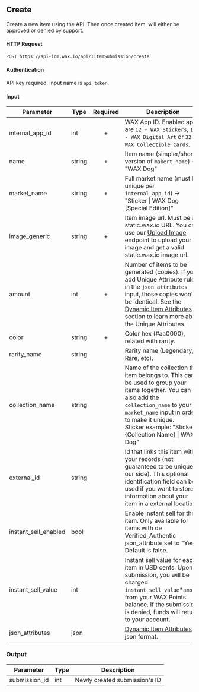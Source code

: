 ## Create

Create a new item using the API. Then once created item, will either be approved or denied by support.

#### HTTP Request

`POST https://api-icm.wax.io/api/IItemSubmission/create`

#### Authentication

API key required. Input name is `api_token`.

#### Input

| Parameter | Type | Required | Description |
| - | - | :-: | - |
| internal_app_id | int | + | WAX App ID. Enabled apps are `12 - WAX Stickers`, `14 - WAX Digital Art` or `32 - WAX Collectible Cards`. |
| name | string | + | Item name (simpler/shorter version of `makert_name`) -> "WAX Dog" |
| market_name | string | + | Full market name (must be unique per `internal_app_id`)  -> "Sticker &#124; WAX Dog [Special Edition]" |
| image_generic | string | + | Item image url. Must be a static.wax.io URL. You can use our [Upload Image](/upload-image.md) endpoint to upload your image and get a valid static.wax.io image url. |
| amount | int | + | Number of items to be generated (copies). If you add Unique Attribute rules in the `json_attributes` input, those copies won't be identical. See the [Dynamic Item Attributes](/IItemSubmission.md#dynamic-attributes) section to learn more about the Unique Attributes. |
| color | string | + | Color hex (#aa0000), related with rarity. |
| rarity_name | string |   | Rarity name (Legendary, Rare, etc). |
| collection_name | string |   | Name of the collection this item belongs to. This can be used to group your items together. You can also add the `collection_name` to your `market_name` input in order to make it unique. <br>Sticker example: "Sticker &#124; {Collection Name} &#124; WAX Dog" |
| external_id | string |   | Id that links this item with your records (not guaranteed to be unique in our side). This optional identification field can be used if you want to store information about your item in a external location. |
| instant_sell_enabled | bool |   | Enable instant sell for this item. Only available for items with de Verified_Authentic json_attribute set to "Yes". Default is false. |
| instant_sell_value | int |   | Instant sell value for each item in USD cents. Upon submission, you will be charged `instant_sell_value`*`amount` from your WAX Points balance. If the submission is denied, funds will return to your account. |
| json_attributes | json |   | [Dynamic Item Attributes](/IItemSubmission.md#dynamic-attributes) in json format. |

### Output

| Parameter | Type | Description |
| - | - | - |
| submission_id | int | Newly created submission's ID |
